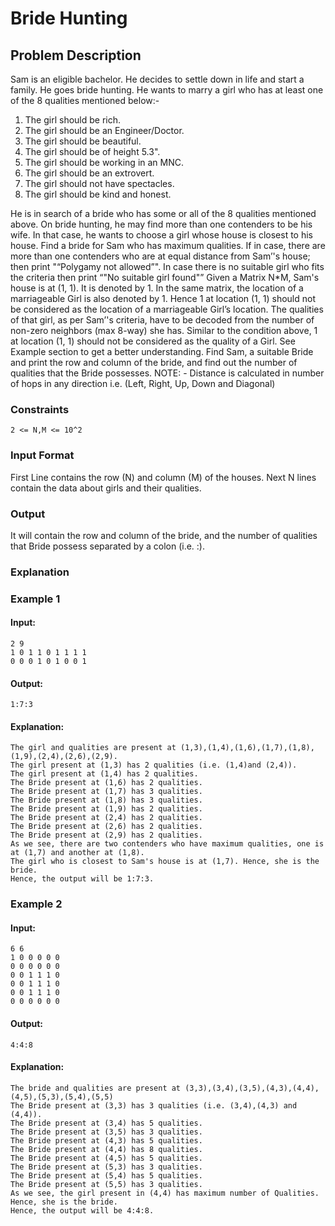 # Bride Hunting

## Problem Description

Sam is an eligible bachelor. He decides to settle down in life and start a family. He goes bride hunting.
He wants to marry a girl who has at least one of the 8 qualities mentioned below:-

1. The girl should be rich.
2. The girl should be an Engineer/Doctor.
3. The girl should be beautiful.
4. The girl should be of height 5.3".
5. The girl should be working in an MNC.
6. The girl should be an extrovert.
7. The girl should not have spectacles.
8. The girl should be kind and honest.

He is in search of a bride who has some or all of the 8 qualities mentioned above. On bride hunting, he may find more than one contenders to be his wife.
In that case, he wants to choose a girl whose house is closest to his house. Find a bride for Sam who has maximum qualities. If in case, there are more than one contenders who are at equal distance from Sam’'s house; then
print "“Polygamy not allowed”".
In case there is no suitable girl who fits the criteria then print “"No suitable girl found"”
Given a Matrix N*M, Sam's house is at (1, 1). It is denoted by 1. In the same matrix, the location of a marriageable Girl is also denoted by 1. Hence 1 at location (1, 1) should not be considered as the location of a marriageable Girl’s location.
The qualities of that girl, as per Sam’'s criteria, have to be decoded from the number of non-zero neighbors (max 8-way) she has. Similar to the condition above, 1 at location (1, 1) should not be considered as the quality of a Girl. See Example section to get a better understanding.
Find Sam, a suitable Bride and print the row and column of the bride, and find out the number of qualities that the Bride possesses.
NOTE: - Distance is calculated in number of hops in any direction i.e. (Left, Right, Up, Down and Diagonal)

### Constraints

`2 <= N,M <= 10^2`

### Input Format

First Line contains the row (N) and column (M) of the houses.
Next N lines contain the data about girls and their qualities.

### Output

It will contain the row and column of the bride, and the number of qualities that Bride possess separated by a colon (i.e. :).

### Explanation

### Example 1

#### Input:

    2 9
    1 0 1 1 0 1 1 1 1
    0 0 0 1 0 1 0 0 1

#### Output:

    1:7:3

#### Explanation:

    The girl and qualities are present at (1,3),(1,4),(1,6),(1,7),(1,8),(1,9),(2,4),(2,6),(2,9).
    The girl present at (1,3) has 2 qualities (i.e. (1,4)and (2,4)).
    The girl present at (1,4) has 2 qualities.
    The Bride present at (1,6) has 2 qualities.
    The Bride present at (1,7) has 3 qualities.
    The Bride present at (1,8) has 3 qualities.
    The Bride present at (1,9) has 2 qualities.
    The Bride present at (2,4) has 2 qualities.
    The Bride present at (2,6) has 2 qualities.
    The Bride present at (2,9) has 2 qualities.
    As we see, there are two contenders who have maximum qualities, one is at (1,7) and another at (1,8).
    The girl who is closest to Sam's house is at (1,7). Hence, she is the bride.
    Hence, the output will be 1:7:3.

### Example 2


#### Input:

    6 6
    1 0 0 0 0 0
    0 0 0 0 0 0
    0 0 1 1 1 0
    0 0 1 1 1 0
    0 0 1 1 1 0
    0 0 0 0 0 0

#### Output:

    4:4:8

#### Explanation:

    The bride and qualities are present at (3,3),(3,4),(3,5),(4,3),(4,4),(4,5),(5,3),(5,4),(5,5)
    The Bride present at (3,3) has 3 qualities (i.e. (3,4),(4,3) and (4,4)).
    The Bride present at (3,4) has 5 qualities.
    The Bride present at (3,5) has 3 qualities.
    The Bride present at (4,3) has 5 qualities.
    The Bride present at (4,4) has 8 qualities.
    The Bride present at (4,5) has 5 qualities.
    The Bride present at (5,3) has 3 qualities.
    The Bride present at (5,4) has 5 qualities.
    The Bride present at (5,5) has 3 qualities.
    As we see, the girl present in (4,4) has maximum number of Qualities. Hence, she is the bride.
    Hence, the output will be 4:4:8.